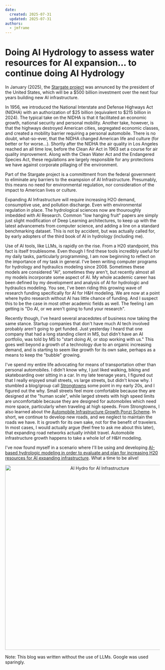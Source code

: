 ```yaml
---
date:
  created: 2025-07-31
  updated: 2025-07-31
authors:
  - jmframe
---
```


# Doing AI Hydrology to assess water resources for AI expansion... to continue doing AI Hydrology

In January (2025), the [Stargate project](https://openai.com/index/announcing-the-stargate-project/) was annunced by the president of the United States, which will be a $500 billion investment over the next four years building new AI infrastructure. 

In 1956, we introduced the National Interstate and Defense Highways Act (NIDHA) with an authorization of $25 billion (equivalent to $215 billion in 2024). The typical take on the NIDHA is that it facilitated an economic growth, national security and personal mobility. Another take, however, is that the highways destroyed American cities, segregated economic classes, and created a mobility barrier requiring a personal automobile. There is no doubt, what-so-ever, that the NIDHA changed American life and culture (for better or for worse...). Shortly after the NIDHA the air quality in Los Angeles reached an all time low, before the Clean Air Act in 1963 set a course for air quality improvement. Along with the Clean Water Act and the Endangered Species Act, these regulations are largely responsible for any protections we have against corporate pillaging of the environment.

Part of the Stargate project is a committment from the federal government to eliminate any barriers to the exampsion of AI Infrastructure. Presumably, this means no need for environmental regulation, nor consideration of the impact to American lives or culture. 

Expanding AI Infrastructure will require increasing H2O demand, consumptive use, and pollution discharge. Even with environmental regulation in place. The hydrological sciences now are thouroughly imbedded with AI Research. Common "low hanging fruit" papers are simply just slight modification of Deep Learning architectures, to keep up with the latest advancemets from computer science, and adding a line on a standard benchmarking dataset. This is not by accident, but was actually called for, by early adopters of the third book of AI in hydrology (including me).

Use of AI tools, like LLMs, is rapidly on the rise. From a H20 standpoint, this fact is itself troublesome. Even though I find these tools incredibly useful for my daily tasks, particularly programming, I am now beginning to reflect on the importance of my task in general. I've been writing computer programs for hydrology and hydraulics modeling since 2008. Sometimes these models are considered "AI", sometimes they aren't, but recently almost all my models incorporate some aspect of AI. My whole academic career has been defined by my development and analysis of AI for hydrologic and hydraulics modeling. You see, I've been riding this growing wave of research funding specifically for AI for H&H modeling. We are now at a point where hydro research without AI has little chance of funding. And I suspect this to be the case in most other academic fields as well. The feeling I am getting is "Do AI, or we aren't going to fund your research". 

Recently though, I've heard several anacedotes of business now taking the same stance. Startup companies that don't have much AI tech involved probably aren't going to get funded. Just yesterday I heard that one company that had a long standing client in MS, but didn't have an AI portfolio, was told by MS to "start doing AI, or stop working with us." This goes well beyond a growth of a technology due to an organic increasing demand, and is starting to seem like growth for its own sake, perhaps as a means to keep the "bubble" growing. 

I've spend my entire life advocating for means of transportation other than personal automobiles. I didn't know why, I just liked walking, biking and skateboarding over sitting in a car. In my late teenage years, I figured out that I really enjoyed small streets, vs large streets, but didn't know why. I stumbled a blog/group call [Strongtowns](https://www.strongtowns.org) some point in my early 20s, and I figured out the why. Small streets feel more comfortable because they are designed at the "human scale", while larged streets with high speed limits are uncomfortable because they are designed for automobiles which need more space, particularly when traveling at high speeds. From Strongtowns, I also learned about the [Automobile Infrastructure Growth Ponzi Scheme](https://www.strongtowns.org/journal/2020/8/28/the-growth-ponzi-scheme-a-crash-course). In short, we continue to develop new roads, and we neglect to maintain the roads we have. It is growth for its own sake, not for the benefit of travelers. In most cases, I would actually argue (feel free to ask me about this later), that expanding road networks actually inhibit travel. Automobile infrastructure growth happens to take a whole lof of H&H modeling. 

I've now found myself in a scenario where I'll be using and developing [AI-based hydrologic modeling in order to evaluate and plan for increasing H20 resources for AI expanding infrastructure](https://dualearth.github.io/projects.html). What a time to be alive!

<p align="center">
  <img src="https://dualearth.github.io/fig/ai_infra_h2o.png" alt="AI Hydro for AI Infrastructure"
width=600"/>
</p>

Note: This blog was written without the use of LLMs. Google was used sparingly.
